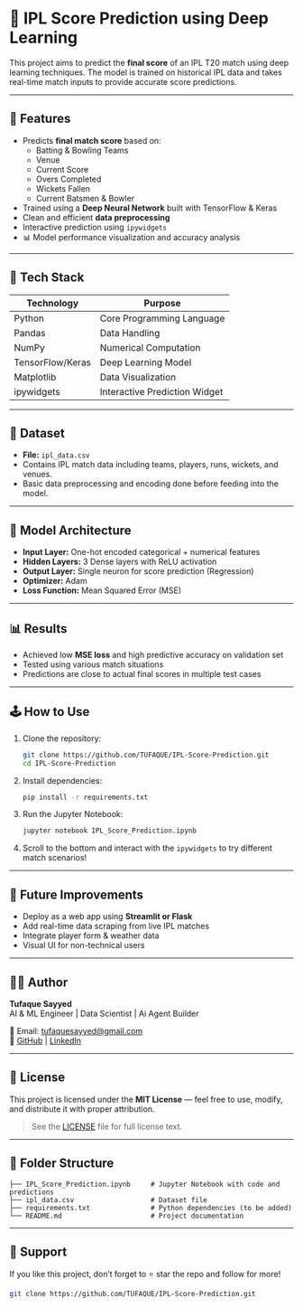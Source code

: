 # 🏏 IPL Score Prediction using Deep Learning

This project aims to predict the **final score** of an IPL T20 match using deep learning techniques. The model is trained on historical IPL data and takes real-time match inputs to provide accurate score predictions.

---

## 🚀 Features

- Predicts **final match score** based on:
  - Batting & Bowling Teams
  - Venue
  - Current Score
  - Overs Completed
  - Wickets Fallen
  - Current Batsmen & Bowler
- Trained using a **Deep Neural Network** built with TensorFlow & Keras
- Clean and efficient **data preprocessing**
- Interactive prediction using `ipywidgets`
- 📊 Model performance visualization and accuracy analysis

---

## 🧪 Tech Stack

| Technology     | Purpose                              |
|----------------|--------------------------------------|
| Python         | Core Programming Language            |
| Pandas         | Data Handling                        |
| NumPy          | Numerical Computation                |
| TensorFlow/Keras| Deep Learning Model                 |
| Matplotlib     | Data Visualization                   |
| ipywidgets     | Interactive Prediction Widget        |

---

## 📂 Dataset

- **File:** `ipl_data.csv`
- Contains IPL match data including teams, players, runs, wickets, and venues.
- Basic data preprocessing and encoding done before feeding into the model.

---

## 🧠 Model Architecture

- **Input Layer:** One-hot encoded categorical + numerical features
- **Hidden Layers:** 3 Dense layers with ReLU activation
- **Output Layer:** Single neuron for score prediction (Regression)
- **Optimizer:** Adam
- **Loss Function:** Mean Squared Error (MSE)

---

## 📊 Results

- Achieved low **MSE loss** and high predictive accuracy on validation set
- Tested using various match situations
- Predictions are close to actual final scores in multiple test cases

---

## 🕹 How to Use

1. Clone the repository:
   ```bash
   git clone https://github.com/TUFAQUE/IPL-Score-Prediction.git
   cd IPL-Score-Prediction
   ```

2. Install dependencies:
   ```bash
   pip install -r requirements.txt
   ```

3. Run the Jupyter Notebook:
   ```bash
   jupyter notebook IPL_Score_Prediction.ipynb
   ```

4. Scroll to the bottom and interact with the `ipywidgets` to try different match scenarios!

---

## 📌 Future Improvements

- Deploy as a web app using **Streamlit or Flask**
- Add real-time data scraping from live IPL matches
- Integrate player form & weather data
- Visual UI for non-technical users

---

## 👨‍💻 Author

**Tufaque Sayyed**  
AI & ML Engineer | Data Scientist | Ai Agent Builder

📧 Email: tufaquesayyed@gmail.com  
🔗 [GitHub](https://github.com/TUFAQUE) | [LinkedIn](https://www.linkedin.com/in/tufaque-sayyed-843596364/)

---

## 📄 License

This project is licensed under the **MIT License** — feel free to use, modify, and distribute it with proper attribution.

> See the [LICENSE](LICENSE) file for full license text.

---

## 📁 Folder Structure

```
├── IPL_Score_Prediction.ipynb     # Jupyter Notebook with code and predictions
├── ipl_data.csv                   # Dataset file
├── requirements.txt               # Python dependencies (to be added)
└── README.md                      # Project documentation
```

---

## 🙌 Support

If you like this project, don’t forget to ⭐ star the repo and follow for more!

```bash
git clone https://github.com/TUFAQUE/IPL-Score-Prediction.git
```

